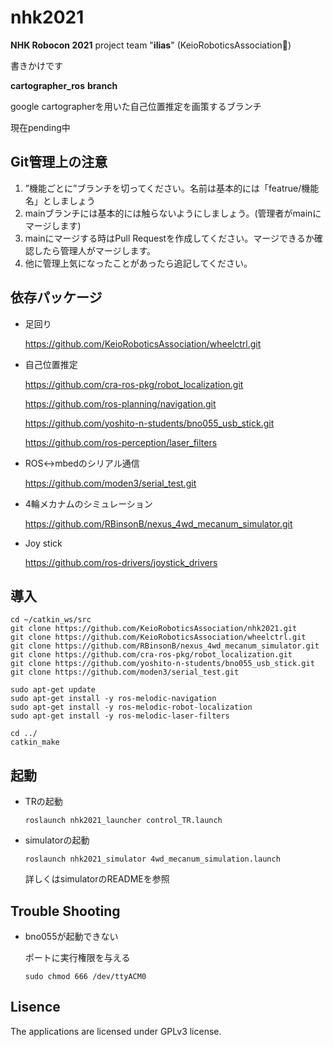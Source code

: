 # nhk2021

**NHK Robocon 2021** project  team "**ilias**" (KeioRoboticsAssociation:robot:)

書きかけです



**cartographer_ros** **branch**

google cartographerを用いた自己位置推定を画策するブランチ

現在pending中



## Git管理上の注意

1. ”機能ごとに”ブランチを切ってください。名前は基本的には「featrue/機能名」としましょう
1. mainブランチには基本的には触らないようにしましょう。(管理者がmainにマージします)
2. mainにマージする時はPull Requestを作成してください。マージできるか確認したら管理人がマージします。
3. 他に管理上気になったことがあったら追記してください。



## 依存パッケージ

- 足回り

  https://github.com/KeioRoboticsAssociation/wheelctrl.git

- 自己位置推定

  https://github.com/cra-ros-pkg/robot_localization.git

  https://github.com/ros-planning/navigation.git

  https://github.com/yoshito-n-students/bno055_usb_stick.git

  https://github.com/ros-perception/laser_filters

- ROS<->mbedのシリアル通信

  https://github.com/moden3/serial_test.git

- 4輪メカナムのシミュレーション

  https://github.com/RBinsonB/nexus_4wd_mecanum_simulator.git

- Joy stick

  https://github.com/ros-drivers/joystick_drivers



## 導入

```shell
cd ~/catkin_ws/src
git clone https://github.com/KeioRoboticsAssociation/nhk2021.git
git clone https://github.com/KeioRoboticsAssociation/wheelctrl.git
git clone https://github.com/RBinsonB/nexus_4wd_mecanum_simulator.git
git clone https://github.com/cra-ros-pkg/robot_localization.git
git clone https://github.com/yoshito-n-students/bno055_usb_stick.git
git clone https://github.com/moden3/serial_test.git

sudo apt-get update
sudo apt-get install -y ros-melodic-navigation
sudo apt-get install -y ros-melodic-robot-localization
sudo apt-get install -y ros-melodic-laser-filters

cd ../
catkin_make
```



## 起動

- TRの起動

  ```shell
  roslaunch nhk2021_launcher control_TR.launch
  ```

- simulatorの起動

  ```shell
  roslaunch nhk2021_simulator 4wd_mecanum_simulation.launch
  ```

  詳しくはsimulatorのREADMEを参照



## Trouble Shooting

- bno055が起動できない

  ポートに実行権限を与える

  ```shell
  sudo chmod 666 /dev/ttyACM0
  ```



## Lisence

The applications are licensed under GPLv3 license.
